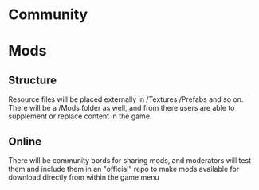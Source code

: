 Community
======

# Mods
## Structure
Resource files will be placed externally in /Textures /Prefabs and so on. There will be a /Mods folder as well, and from there users are able to supplement or replace content in the game.

## Online
There will be community bords for sharing mods, and moderators will test them and include them in an "official" repo to make mods available for download directly from within the game menu
